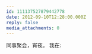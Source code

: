 ```yaml
---
id: 111137527879442778
date: 2012-09-10T12:28:00.000Z
reply: false
media_attachments: 0
---
```


同事聚会，宵夜。 我在: ​​​​

